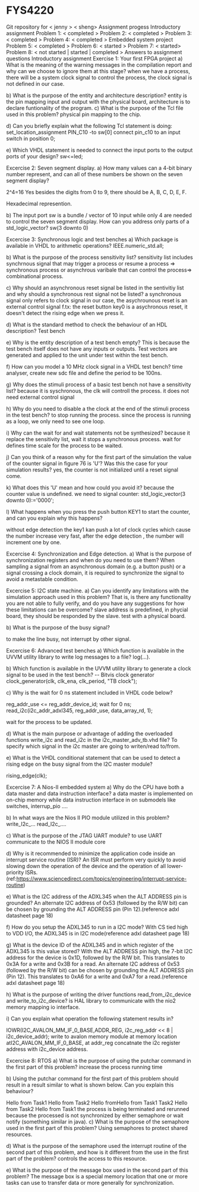 # FYS4220
Git repository for < jenny > < sheng>
Assignment progess
Introductory assignment
Problem 1: < completed >
Problem 2: < completed >
Problem 3: < completed >
Problem 4: < completed >
Embedded system project
Problem 5: < completed >
Problem 6: < started >
Problem 7: < started>
Problem 8: < not started | started | completed >
Answers to assignment questions
Introductory assignment
Exercise 1: Your first FPGA project
a) What is the meaning of the warning messages in the compilation report and why can we choose to ignore them at this stage? when we have a process, there will be a system clock signal to control the process, the clock signal is not defined in our case.

b) What is the purpose of the entity and architecture description? entity is the pin mapping input and output with the physical board, architecture is to declare funtionality of the program. c) What is the purpose of the Tcl file used in this problem? physical pin mapping to the chip.

d) Can you briefly explain what the following Tcl statement is doing: set_location_assignment PIN_C10 -to sw[0] connect pin_c10 to an input switch in position 0;

e) Which VHDL statement is needed to connect the input ports to the output ports of your design? sw<=led;

Excercise 2: Seven segment display.
a) How many values can a 4-bit binary number represent, and can all of these numbers be shown on the seven segment display?

2^4=16 Yes besides the digits from 0 to 9, there should be A, B, C, D, E, F.

Hexadecimal represention.

b) The input port sw is a bundle / vector of 10 input while only 4 are needed to control the seven segment display. How can you address only parts of a std_logic_vector? sw(3 downto 0)

Excercise 3: Synchronous logic and test benches
a) Which package is available in VHDL to arithmetic operations? IEEE.numeric_std.all;

b) What is the purpose of the process sensitivity list? sensitivity list includes synchrnous signal that may trigger a process or resume a process => synchronous process or asynchrous varibale that can control the process=> combinational process.

c) Why should an asynchronous reset signal be listed in the sentivitiy list and why should a synchronous rest signal not be listed? a synchronous signal only refers to clock signal in our case, the asychrounous reset is an external control signal f.tx: the reset button key0 is a asychronous reset, it doesn't detect the rising edge when we press it.

d) What is the standard method to check the behaviour of an HDL description? Test bench

e) Why is the entity description of a test bench empty? This is because the test bench itself does not have any inputs or outputs. Test vectors are generated and applied to the unit under test within the test bench.

f) How can you model a 10 MHz clock signal in a VHDL test bench? time analyser, create new sdc file and define the period to be 100ns.

g) Why does the stimuli process of a basic test bench not have a sensitivity list? because it is syschronous, the clk will controll the process. it does not need external control signal

h) Why do you need to disable a the clock at the end of the stimuli process in the test bench? to stop running the process. since the process is running as a loop, we only need to see one loop.

i) Why can the wait for and wait statements not be synthesized? because it replace the sensitivity list, wait it stops a synchronous process. wait for defines time scale for the process to be waited.

j) Can you think of a reason why for the first part of the simulation the value of the counter signal in figure 76 is 'U'? Was this the case for your simulation results? yes, the counter is not initialized until a reset signal come.

k) What does this 'U' mean and how could you avoid it? because the counter value is undefined. we need to signal counter: std_logic_vector(3 downto 0):='0000';

l) What happens when you press the push button KEY1 to start the counter, and can you explain why this happens?

without edge detection the key1 kan push a lot of clock cycles which cause the number increase very fast, after the edge detection , the number will increment one by one.

Excercise 4: Synchronization and Edge detection.
a) What is the purpose of synchronization registers and when do you need to use them? When sampling a signal from an asynchronous domain (e.g. a button push) or a signal crossing a clock domain, it is required to synchronize the signal to avoid a metastable condition.

Excercise 5: I2C state machine.
a) Can you identify any limitations with the simulation approach used in this problem? That is, is there any functionality you are not able to fully verify, and do you have any suggestions for how these limitations can be overcome? slave address is predefined, in phycial board, they should be responded by the slave. test with a physical board.

b) What is the purpose of the busy signal?

to make the line busy, not interrupt by other signal.

Excercise 6: Advanced test benches
a) Which function is available in the UVVM utility library to write log messages to a file? log(...).

b) Which function is available in the UVVM utility library to generate a clock signal to be used in the test bench? -- Bitvis clock generator clock_generator(clk, clk_ena, clk_period, "TB clock");

c) Why is the wait for 0 ns statement included in VHDL code below?

reg_addr_use <= reg_addr_device_id; wait for 0 ns; read_i2c(i2c_addr_adxl345, reg_addr_use, data_array_rd, 1);

wait for the process to be updated.

d) What is the main purpose or advantage of adding the overloaded functions write_i2c and read_i2c in the i2c_master_adv_tb.vhd file? To specify which signal in the i2c master are going to writen/read to/from.

e) What is the VHDL conditional statement that can be used to detect a rising edge on the busy signal from the I2C master module?

rising_edge(clk);

Excercise 7: A Nios-II embedded system
a) Why do the CPU have both a data master and data instruction interface? a data master is implemented on on-chip memory while data instruction interface in on submodels like switches, interrup_pio ....

b) In what ways are the Nios II PIO module utilized in this problem? write_I2c_... read_I2c_....

c) What is the purpose of the JTAG UART module? to use UART communicate to the NIOS II module core

d) Why is it recommended to minimize the application code inside an interrupt service routine (ISR)? An ISR must perform very quickly to avoid slowing down the operation of the device and the operation of all lower-priority ISRs.(ref:https://www.sciencedirect.com/topics/engineering/interrupt-service-routine)

e) What is the I2C address of the ADXL345 when the ALT ADDRESS pin is grounded? An alternate I2C address of 0x53 (followed by the R/W bit) can be chosen by grounding the ALT ADDRESS pin (Pin 12).(reference adxl datasheet page 18)

f) How do you setup the ADXL345 to run in a I2C mode? With CS tied high to VDD I/O, the ADXL345 is in I2C mode(reference adxl datasheet page 18)

g) What is the device ID of the ADXL345 and in which register of the ADXL345 is this value stored? With the ALT ADDRESS pin high, the 7-bit I2C address for the device is 0x1D, followed by the R/W bit. This translates to 0x3A for a write and 0x3B for a read. An alternate I2C address of 0x53 (followed by the R/W bit) can be chosen by grounding the ALT ADDRESS pin (Pin 12). This translates to 0xA6 for a write and 0xA7 for a read.(reference adxl datasheet page 18)

h) What is the purpose of writing the driver functions read_from_i2c_device and write_to_i2c_device? is HAL library to communicate with the nio2 memory mapping io interface.

i) Can you explain what operation the following statement results in?

IOWR(I2C_AVALON_MM_IF_0_BASE,ADDR_REG, i2c_reg_addr << 8 | i2c_device_addr); write to avalon memory module at memory location atI2C_AVALON_MM_IF_0_BASE, at addr_reg concatnate the i2c register address with i2c_device address.

Excercise 8: RTOS
a) What is the purpose of using the putchar command in the first part of this problem? increase the process running time

b) Using the putchar command for the first part of this problem should result in a result similar to what is shown below. Can you explain this behaviour?

Hello from Task1 Hello from Task2 Hello fromHello from Task1 Task2 Hello from Task2 Hello from Task1 the process is being terminated and rerunned because the processed is not synchronized by either semaphore or wait notify (something similar in java). c) What is the purpose of the semaphore used in the first part of this problem? Using semaphores to protect shared resources.

d) What is the purpose of the semaphore used the interrupt routine of the second part of this problem, and how is it different from the use in the first part of the problem? controls the access to this resource.

e) What is the purpose of the message box used in the second part of this problem? The message box is a special memory location that one or more tasks can use to transfer data or more generally for synchronization.
